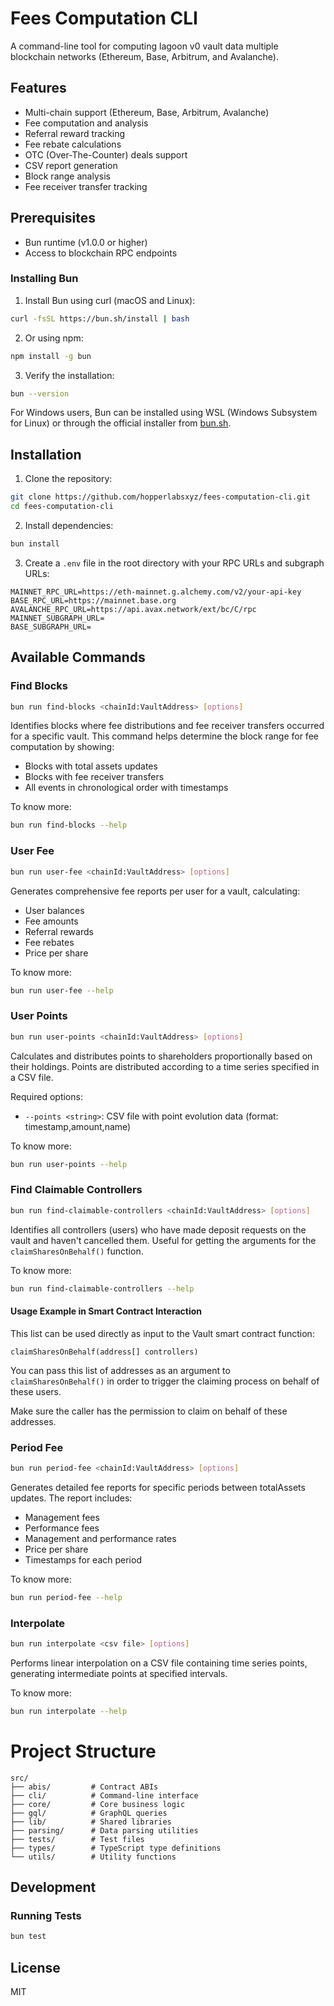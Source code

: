 # Fees Computation CLI

A command-line tool for computing lagoon v0 vault data multiple blockchain networks (Ethereum, Base, Arbitrum, and Avalanche).

## Features

- Multi-chain support (Ethereum, Base, Arbitrum, Avalanche)
- Fee computation and analysis
- Referral reward tracking
- Fee rebate calculations
- OTC (Over-The-Counter) deals support
- CSV report generation
- Block range analysis
- Fee receiver transfer tracking

## Prerequisites

- Bun runtime (v1.0.0 or higher)
- Access to blockchain RPC endpoints

### Installing Bun

1. Install Bun using curl (macOS and Linux):

```bash
curl -fsSL https://bun.sh/install | bash
```

2. Or using npm:

```bash
npm install -g bun
```

3. Verify the installation:

```bash
bun --version
```

For Windows users, Bun can be installed using WSL (Windows Subsystem for Linux) or through the official installer from [bun.sh](https://bun.sh).

## Installation

1. Clone the repository:

```bash
git clone https://github.com/hopperlabsxyz/fees-computation-cli.git
cd fees-computation-cli
```

2. Install dependencies:

```bash
bun install
```

3. Create a `.env` file in the root directory with your RPC URLs and subgraph URLs:

```env
MAINNET_RPC_URL=https://eth-mainnet.g.alchemy.com/v2/your-api-key
BASE_RPC_URL=https://mainnet.base.org
AVALANCHE_RPC_URL=https://api.avax.network/ext/bc/C/rpc
MAINNET_SUBGRAPH_URL=
BASE_SUBGRAPH_URL=
```

## Available Commands

### Find Blocks

```bash
bun run find-blocks <chainId:VaultAddress> [options]
```

Identifies blocks where fee distributions and fee receiver transfers occurred for a specific vault. This command helps determine the block range for fee computation by showing:

- Blocks with total assets updates
- Blocks with fee receiver transfers
- All events in chronological order with timestamps

To know more:

```bash
bun run find-blocks --help
```

### User Fee

```bash
bun run user-fee <chainId:VaultAddress> [options]
```

Generates comprehensive fee reports per user for a vault, calculating:

- User balances
- Fee amounts
- Referral rewards
- Fee rebates
- Price per share

To know more:

```bash
bun run user-fee --help
```

### User Points

```bash
bun run user-points <chainId:VaultAddress> [options]
```

Calculates and distributes points to shareholders proportionally based on their holdings. Points are distributed according to a time series specified in a CSV file.

Required options:

- `--points <string>`: CSV file with point evolution data (format: timestamp,amount,name)

To know more:

```bash
bun run user-points --help
```

### Find Claimable Controllers

```bash
bun run find-claimable-controllers <chainId:VaultAddress> [options]
```

Identifies all controllers (users) who have made deposit requests on the vault and haven't cancelled them. Useful for getting the arguments for the `claimSharesOnBehalf()` function.

To know more:

```bash
bun run find-claimable-controllers --help
```

#### Usage Example in Smart Contract Interaction

This list can be used directly as input to the Vault smart contract function:

```solidity
claimSharesOnBehalf(address[] controllers)
```

You can pass this list of addresses as an argument to `claimSharesOnBehalf()` in order to trigger the claiming process on behalf of these users.

Make sure the caller has the permission to claim on behalf of these addresses.

### Period Fee

```bash
bun run period-fee <chainId:VaultAddress> [options]
```

Generates detailed fee reports for specific periods between totalAssets updates. The report includes:

- Management fees
- Performance fees
- Management and performance rates
- Price per share
- Timestamps for each period

To know more:

```bash
bun run period-fee --help
```

### Interpolate

```bash
bun run interpolate <csv file> [options]
```

Performs linear interpolation on a CSV file containing time series points, generating intermediate points at specified intervals.

To know more:

```bash
bun run interpolate --help
```

# Project Structure

```
src/
├── abis/         # Contract ABIs
├── cli/          # Command-line interface
├── core/         # Core business logic
├── gql/          # GraphQL queries
├── lib/          # Shared libraries
├── parsing/      # Data parsing utilities
├── tests/        # Test files
├── types/        # TypeScript type definitions
└── utils/        # Utility functions
```

## Development

### Running Tests

```bash
bun test
```

## License

MIT
